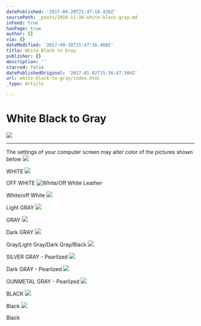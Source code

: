 ```yaml
---
datePublished: '2017-09-28T21:47:18.420Z'
sourcePath: _posts/2016-11-30-white-black-gray.md
inFeed: true
hasPage: true
author: []
via: {}
dateModified: '2017-09-28T21:47:16.408Z'
title: White Black to Gray
publisher: {}
description: ''
starred: false
datePublishedOriginal: '2017-01-02T15:36:47.504Z'
url: white-black-to-gray/index.html
_type: Article

---
```

# White Black to Gray
![](https://the-grid-user-content.s3-us-west-2.amazonaws.com/63dda1e8-3a8b-47f5-81cb-eab9c03e7f18.jpg)

---

The settings of your computer screen may alter color of the pictures shown below
![](https://the-grid-user-content.s3-us-west-2.amazonaws.com/5d98b9d3-06cf-440d-86c4-a754dc738da9.jpg)

WHITE
![](https://the-grid-user-content.s3-us-west-2.amazonaws.com/0aa2fc0f-3461-4ad9-aeea-cdafbf2496f6.jpg)

OFF WHITE
![White/Off White Leather](https://the-grid-user-content.s3-us-west-2.amazonaws.com/8a9552c1-2b6c-4c6a-a9ad-4c1a4e7ce63b.jpg)

White/off White
![](https://the-grid-user-content.s3-us-west-2.amazonaws.com/5322f546-3038-4aa1-a7e5-ca642af62f48.jpg)

Light GRAY
![](https://the-grid-user-content.s3-us-west-2.amazonaws.com/3f3ce823-b3b6-4da6-8f71-c0ff86a9acf6.jpg)

GRAY
![](https://the-grid-user-content.s3-us-west-2.amazonaws.com/947fd677-9c42-473e-a73d-b2af34a80f15.jpg)

Dark GRAY
![](https://the-grid-user-content.s3-us-west-2.amazonaws.com/5f444faa-8cfb-4069-bf69-ebdb76e550c5.jpg)

Gray/Light Gray/Dark Gray/Black
![](https://the-grid-user-content.s3-us-west-2.amazonaws.com/ee96a45d-4396-4407-8945-5f7d81fcf1eb.jpg)

SILVER GRAY - Pearlized
![](https://the-grid-user-content.s3-us-west-2.amazonaws.com/ff09e2e9-7b0d-4a56-9aad-41ceb90f727d.jpg)

Dark GRAY - Pearlized
![](https://the-grid-user-content.s3-us-west-2.amazonaws.com/e614b2fd-5347-482d-bf79-2dd84a905ec4.jpg)

GUNMETAL GRAY - Pearlized
![](https://the-grid-user-content.s3-us-west-2.amazonaws.com/27b0d832-e80f-45f1-a3bb-051e31b53626.jpg)

BLACK
![](https://the-grid-user-content.s3-us-west-2.amazonaws.com/bfdfc948-b614-4c67-b4a5-57d07fdcc323.jpg)

Black
![](https://the-grid-user-content.s3-us-west-2.amazonaws.com/ee5a82bb-47c9-480d-be87-15cc47d587b8.jpg)

Black